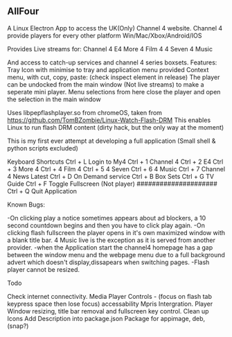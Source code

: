 AllFour
--------

A Linux Electron App to access the UK(Only) Channel 4 website. Channel 4 provide players for every other platform Win/Mac/Xbox/Android/IOS

Provides Live streams for:
Channel 4
E4
More 4
Film 4
4 Seven
4 Music

And access to catch-up services and channel 4 series boxsets.
Features:
Tray Icon with minimise to tray and application menu provided
Context menu, with cut, copy, paste: (check inspect element in release)
The player can be undocked from the main window (Not live streams) to make a seperate mini player. Menu selections from here close the player and open the selection in the main window 


Uses libpepflashplayer.so from chromeOS, taken from https://github.com/TomBZombie/Linux-Watch-Flash-DRM
This enables Linux to run flash DRM content (dirty hack, but the only way at the moment)

This is my first ever attempt at developing a full application (Small shell & python scripts excluded)

Keyboard Shortcuts
Ctrl + L        Login to My4
Ctrl + 1        Channel 4
Ctrl + 2        E4
Ctrl + 3        More 4
Ctrl + 4        Film 4
Ctrl + 5        4 Seven
Ctrl + 6        4 Music
Ctrl + 7        Channel 4 News Latest
Ctrl + D        On Demand service
Ctrl + B        Box Sets
Ctrl + G        TV Guide
Ctrl + F        Toggle Fullscreen (Not player) #####################
Ctrl + Q        Quit Application
 

Known Bugs:

-On clicking play a notice sometimes appears about ad blockers, a 10 second countdown begins and then you have to click play again.
-On clicking flash fullscreen the player opens in it's own maximized window with a blank title bar. 4 Music live is the exception as it is served from another provider.
-when the Application start the channel4 homepage has a gap between the window menu and the webpage menu due to a full background advert which doesn't display,dissapears when switching pages.
-Flash player cannot be resized.

Todo

Check internet connectivity.
Media Player Controls - (focus on flash tab keypress space then lose focus) accessability
Mpris Intergration.
Player Window resizing, title bar removal and fullscreen key control.
Clean up Icons
Add Description into package.json
Package for appimage, deb, (snap?)